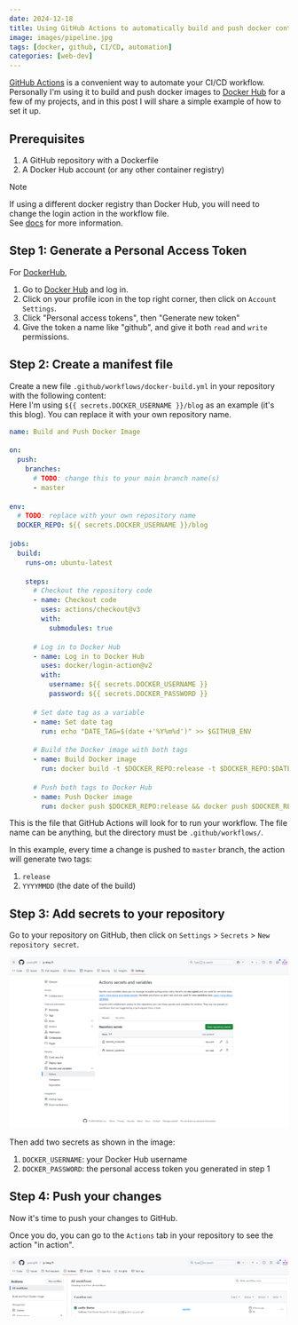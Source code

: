 ```yaml
---
date: 2024-12-18
title: Using GitHub Actions to automatically build and push docker containers
image: images/pipeline.jpg
tags: [docker, github, CI/CD, automation]
categories: [web-dev]
---
```


[GitHub Actions](https://github.com/features/actions) is a convenient way to automate your CI/CD workflow. Personally I'm using it to build and push docker images to [Docker Hub](https://hub.docker.com/) for a few of my projects, and in this post I will share a simple example of how to set it up.

## Prerequisites
1. A GitHub repository with a Dockerfile
2. A Docker Hub account (or any other container registry)

> [!NOTE]
> If using a different docker registry than Docker Hub, you will need to change the login action in the workflow file. \
> See [docs](https://docs.docker.com/build/ci/github-actions/copy-image-registries/) for more information.

## Step 1: Generate a Personal Access Token

For [DockerHub](https://hub.docker.com/), 
1. Go to [Docker Hub](https://hub.docker.com/) and log in.
2. Click on your profile icon in the top right corner, then click on `Account Settings`.
3. Click "Personal access tokens", then "Generate new token"
4. Give the token a name like "github", and give it both `read` and `write` permissions.

## Step 2: Create a manifest file

Create a new file `.github/workflows/docker-build.yml` in your repository with the following content: \
Here I'm using `${{ secrets.DOCKER_USERNAME }}/blog` as an example (it's this blog). You can replace it with your own repository name.

```yaml
name: Build and Push Docker Image

on:
  push:
    branches:
      # TODO: change this to your main branch name(s)
      - master

env:
  # TODO: replace with your own repository name
  DOCKER_REPO: ${{ secrets.DOCKER_USERNAME }}/blog

jobs:
  build:
    runs-on: ubuntu-latest

    steps:
      # Checkout the repository code
      - name: Checkout code
        uses: actions/checkout@v3
        with:
          submodules: true

      # Log in to Docker Hub
      - name: Log in to Docker Hub
        uses: docker/login-action@v2
        with:
          username: ${{ secrets.DOCKER_USERNAME }}
          password: ${{ secrets.DOCKER_PASSWORD }}

      # Set date tag as a variable
      - name: Set date tag
        run: echo "DATE_TAG=$(date +'%Y%m%d')" >> $GITHUB_ENV

      # Build the Docker image with both tags
      - name: Build Docker image
        run: docker build -t $DOCKER_REPO:release -t $DOCKER_REPO:$DATE_TAG .

      # Push both tags to Docker Hub
      - name: Push Docker image
        run: docker push $DOCKER_REPO:release && docker push $DOCKER_REPO:$DATE_TAG
```

This is the file that GitHub Actions will look for to run your workflow. The file name can be anything, but the directory must be `.github/workflows/`.

In this example, every time a change is pushed to `master` branch, the action will generate two tags:
1. `release`
2. `YYYYMMDD` (the date of the build)

## Step 3: Add secrets to your repository

Go to your repository on GitHub, then click on `Settings` > `Secrets` > `New repository secret`.

![Add secrets to your repository](setting_secret.png)

Then add two secrets as shown in the image:
1. `DOCKER_USERNAME`: your Docker Hub username
2. `DOCKER_PASSWORD`: the personal access token you generated in step 1

## Step 4: Push your changes
Now it's time to push your changes to GitHub.

Once you do, you can go to the `Actions` tab in your repository to see the action "in action".

![GitHub Actions workflow](github_actions.png)

